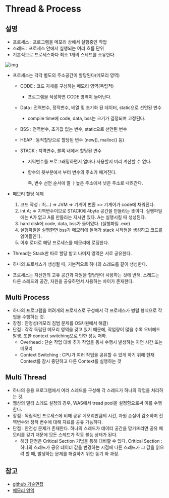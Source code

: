 # Thread & Process

## 설명

- 프로세스 : 프로그램을 메모리 상에서 실행중인 작업
- 스레드 : 프로세스 안에서 실행되는 여러 흐름 단위
- 기본적으로 프로세스마다 최소 1개의 스레드를 소유한다.

![img](https://camo.githubusercontent.com/3dc4ad61f03160c310a855a4bd68a9f2a2c9a4c7/68747470733a2f2f74312e6461756d63646e2e6e65742f6366696c652f746973746f72792f393938383931343635433637433330363036)

- 프로세스는 각각 별도의 주소공간이 할당된다(메모리 영역)

  - CODE : 코드 자체를 구성하는 메모리 영역(독립적)

    - 프로그램을 작성하면 CODE 영역이 늘어난다.

  - Data : 전역변수, 정적변수, 베열 및 초기화 된 데이터, static으로 선언된 변수

    - compile time에 code, data, bss는 크기가 결정되며 고정된다.

  - BSS : 전역변수, 초기값 없는 변수, static으로 선언된 변수

  - HEAP : 동적할당으로 할당된 변수 (new(), malloc() 등)

  - STACK : 지역변수, 블록 내에서 할당된 변수

    - 지역변수를 프로그래밍하면서 얼마나 사용할지 미리 계산할 수 없다.

    - 함수의 뒷부분에서 부터 변수의 주소가 매겨진다. 

      즉, 변수 선언 순서에 딸 ㅏ높은 주소에서 낮은 주소로 내려간다.

- 메모리 할당 예제

  1. 코드 작성 : if(...) => JVM => 기계어 변환 => 기계어가 code에 채워진다.
  2. int A; => 지역변수이므로 STACK에 4byte 공간을 만들라는 뜻이다.
     실행파일에는 A가 없고  A를 만들라는 지시만 있다. A는 실행시킬 때 생성된다.
  3. hard disk에 code, data, bss가 들어있다. (실행파일 .exe)
  4. 실행파일을 실행한면 bss가 메모리에 들어가 stack 시작점을 생성하고 코드를 읽어들인다.
  5. 이후 로더로 해당 프로세스를 메모리에 로딩한다.

- Thread는 Stack만 따로 할당 받고 나머지 영역은 서로 공유한다.

- 하나의 프로세스가 생성될 때, 기본적으로 하나의 스레드를 같이 생성한다.

- 프로세스는 자신만의 고유 공간과 자원을 할당받아 사용하는 것에 반해, 스레드는 다른 스레드와 공간, 자원을 공유하면서 사용하는 차이가 존재한다.

## Multi Process

- 하나의 프로그램을 여려개의 프로세스로 구성해서 각 프로세스가 병렬 형식으로 작업을 수행하는 것.
- 장점 : 안정성(메모리 침범 문제를 OS차원에서 해결)
- 단점 : 각각 독립된 메모리 영역을 갖고 있기 때문에, 작업량이 많을 수록 오버헤드 발생. 또한 context switching으로 인한 성능 저하.
  - Overhead : 단순 작업 대비 추가 작업을 동시 수행시 발생하는 지연 시간 또는 메모리
  - Context Switching : CPU가 여러 작업을 공유할 수 있게 하기 위해 현재 Context를 잠시 중단하고 다른 Context를 실행하는 것 

## Multi Thread

- 하나의 응용 프로그램에서 여러 스레드를 구성해 각 스레드가 하나의 작업을 처리하는 것.
- 웹상의 멀티 스레드 설정의 경우, WAS에서 tread pool을 설정함으로써 이를 수행한다.
- 장점 : 독립적인 프로세스에 비해 공유 메모리만큼의 시간, 자원 손실이 감소하며 전역변수와 정적 변수에 대해 자료를 공유 가능하다.
- 단점 : 안전성 문제가 존재한다. 하나의 스레드가 데이터 공간을 망가뜨리면 공유 메모리를 갖기 때문에 모든 스레드가 작동 불능 상태가 된다.
  - 해당 단점은 Critical Section 기법을 통해 대비할 수 있다.
    Critical Section : 하나의 스레드가 공유 데이터 값을 변경하는 시점에 다른 스레드가 그 값을 읽으려 할 때, 발생하는 문제를 해결하기 위한 동기 화 과정.

## 참고

- [github 기술면접](https://github.com/gyoogle/tech-interview-for-developer/blob/master/Computer%20Science/Operating%20System/Process%20vs%20Thread.md)
- [메모리 영역](https://donghwada.tistory.com/entry/%EB%A9%94%EB%AA%A8%EB%A6%AC-%EC%98%81%EC%97%AD-Code-Data-BSS-HEAP-Stack-Little-Endian-Stack%EC%9D%98-%EC%9D%B4%ED%95%B4)
